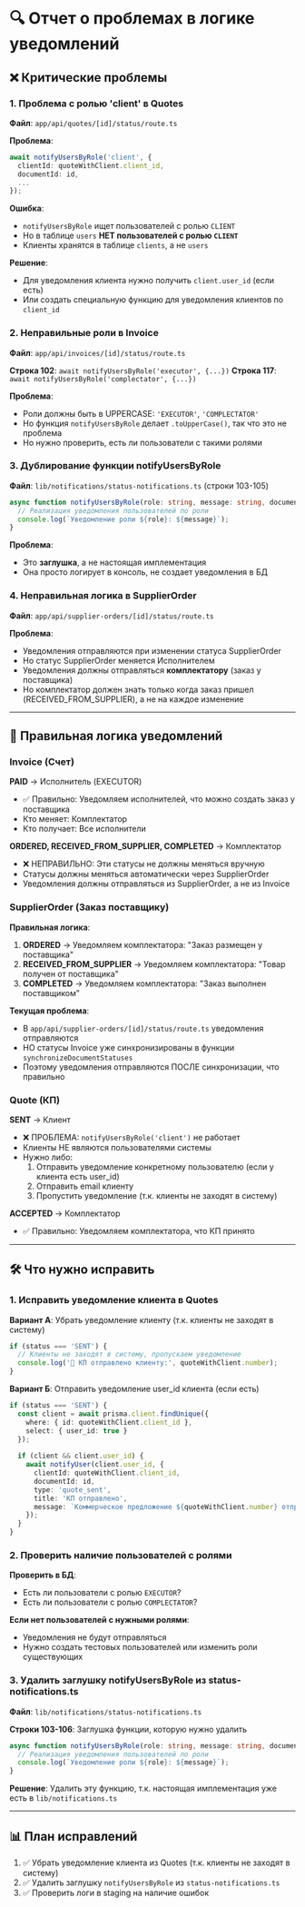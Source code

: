 # 🔍 Отчет о проблемах в логике уведомлений

## ❌ Критические проблемы

### 1. Проблема с ролью 'client' в Quotes

**Файл**: `app/api/quotes/[id]/status/route.ts`

**Проблема**: 
```typescript
await notifyUsersByRole('client', {
  clientId: quoteWithClient.client_id,
  documentId: id,
  ...
});
```

**Ошибка**: 
- `notifyUsersByRole` ищет пользователей с ролью `CLIENT`
- Но в таблице `users` **НЕТ пользователей с ролью `CLIENT`**
- Клиенты хранятся в таблице `clients`, а не `users`

**Решение**: 
- Для уведомления клиента нужно получить `client.user_id` (если есть)
- Или создать специальную функцию для уведомления клиентов по `client_id`

### 2. Неправильные роли в Invoice

**Файл**: `app/api/invoices/[id]/status/route.ts`

**Строка 102**: `await notifyUsersByRole('executor', {...})`
**Строка 117**: `await notifyUsersByRole('complectator', {...})`

**Проблема**: 
- Роли должны быть в UPPERCASE: `'EXECUTOR'`, `'COMPLECTATOR'`
- Но функция `notifyUsersByRole` делает `.toUpperCase()`, так что это не проблема
- Но нужно проверить, есть ли пользователи с такими ролями

### 3. Дублирование функции notifyUsersByRole

**Файл**: `lib/notifications/status-notifications.ts` (строки 103-105)

```typescript
async function notifyUsersByRole(role: string, message: string, documentId: string) {
  // Реализация уведомления пользователей по роли
  console.log(`Уведомление роли ${role}: ${message}`);
}
```

**Проблема**: 
- Это **заглушка**, а не настоящая имплементация
- Она просто логирует в консоль, не создает уведомления в БД

### 4. Неправильная логика в SupplierOrder

**Файл**: `app/api/supplier-orders/[id]/status/route.ts`

**Проблема**:
- Уведомления отправляются при изменении статуса SupplierOrder
- Но статус SupplierOrder меняется Исполнителем
- Уведомления должны отправляться **комплектатору** (заказ у поставщика)
- Но комплектатор должен знать только когда заказ пришел (RECEIVED_FROM_SUPPLIER), а не на каждое изменение

---

## 🔧 Правильная логика уведомлений

### Invoice (Счет)

**PAID** → Исполнитель (EXECUTOR)
- ✅ Правильно: Уведомляем исполнителей, что можно создать заказ у поставщика
- Кто меняет: Комплектатор
- Кто получает: Все исполнители

**ORDERED, RECEIVED_FROM_SUPPLIER, COMPLETED** → Комплектатор
- ❌ НЕПРАВИЛЬНО: Эти статусы не должны меняться вручную
- Статусы должны меняться автоматически через SupplierOrder
- Уведомления должны отправляться из SupplierOrder, а не из Invoice

### SupplierOrder (Заказ поставщику)

**Правильная логика**:
1. **ORDERED** → Уведомляем комплектатора: "Заказ размещен у поставщика"
2. **RECEIVED_FROM_SUPPLIER** → Уведомляем комплектатора: "Товар получен от поставщика"
3. **COMPLETED** → Уведомляем комплектатора: "Заказ выполнен поставщиком"

**Текущая проблема**:
- В `app/api/supplier-orders/[id]/status/route.ts` уведомления отправляются
- НО статусы Invoice уже синхронизированы в функции `synchronizeDocumentStatuses`
- Поэтому уведомления отправляются ПОСЛЕ синхронизации, что правильно

### Quote (КП)

**SENT** → Клиент
- ❌ ПРОБЛЕМА: `notifyUsersByRole('client')` не работает
- Клиенты НЕ являются пользователями системы
- Нужно либо:
  1. Отправить уведомление конкретному пользователю (если у клиента есть user_id)
  2. Отправить email клиенту
  3. Пропустить уведомление (т.к. клиенты не заходят в систему)

**ACCEPTED** → Комплектатор
- ✅ Правильно: Уведомляем комплектатора, что КП принято

---

## 🛠️ Что нужно исправить

### 1. Исправить уведомление клиента в Quotes

**Вариант А**: Убрать уведомление клиенту (т.к. клиенты не заходят в систему)
```typescript
if (status === 'SENT') {
  // Клиенты не заходят в систему, пропускаем уведомление
  console.log('📧 КП отправлено клиенту:', quoteWithClient.number);
}
```

**Вариант Б**: Отправить уведомление user_id клиента (если есть)
```typescript
if (status === 'SENT') {
  const client = await prisma.client.findUnique({
    where: { id: quoteWithClient.client_id },
    select: { user_id: true }
  });
  
  if (client && client.user_id) {
    await notifyUser(client.user_id, {
      clientId: quoteWithClient.client_id,
      documentId: id,
      type: 'quote_sent',
      title: 'КП отправлено',
      message: `Коммерческое предложение ${quoteWithClient.number} отправлено клиенту.`
    });
  }
}
```

### 2. Проверить наличие пользователей с ролями

**Проверить в БД**:
- Есть ли пользователи с ролью `EXECUTOR`?
- Есть ли пользователи с ролью `COMPLECTATOR`?

**Если нет пользователей с нужными ролями**:
- Уведомления не будут отправляться
- Нужно создать тестовых пользователей или изменить роли существующих

### 3. Удалить заглушку notifyUsersByRole из status-notifications.ts

**Файл**: `lib/notifications/status-notifications.ts`

**Строки 103-106**: Заглушка функции, которую нужно удалить
```typescript
async function notifyUsersByRole(role: string, message: string, documentId: string) {
  // Реализация уведомления пользователей по роли
  console.log(`Уведомление роли ${role}: ${message}`);
}
```

**Решение**: Удалить эту функцию, т.к. настоящая имплементация уже есть в `lib/notifications.ts`

---

## 📊 План исправлений

1. ✅ Убрать уведомление клиента из Quotes (т.к. клиенты не заходят в систему)
2. ✅ Удалить заглушку `notifyUsersByRole` из `status-notifications.ts`
3. ✅ Проверить логи в staging на наличие ошибок


